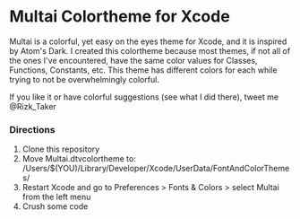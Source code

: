 # Multai Colortheme for Xcode

Multai is a colorful, yet easy on the eyes theme for Xcode, and it is inspired by Atom's Dark. I created this colortheme because most themes, if not all of the ones I've encountered, have the same color values for Classes, Functions, Constants, etc. This theme has different colors for each while trying to not be overwhelmingly colorful.

If you like it or have colorful suggestions (see what I did there), tweet me @Rizk_Taker

### Directions

1. Clone this repository 
2. Move Multai.dtvcolortheme to: /Users/$(YOU)/Library/Developer/Xcode/UserData/FontAndColorThemes/
3. Restart Xcode and go to Preferences > Fonts & Colors > select Multai from the left menu
4. Crush some code
